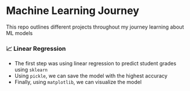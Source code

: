 # Machine Learning Journey

This repo outlines different projects throughout my journey learning about ML models 

### 📈 Linear Regression 

- The first step was using linear regression to predict student grades using `sklearn`
- Using `pickle`, we can save the model with the highest accuracy
- Finally, using `matplotlib`, we can visualize the model
